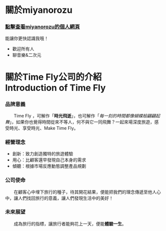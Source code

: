# 關於miyanorozu
### [點擊查看miyanorozu的個人網頁](https://miyanorozu.github.io/)
能讓你更快認識我哦！
* 歡迎所有人
* 聊音樂&二次元


# 關於Time Fly公司的介紹　Introduction of Time Fly
### 品牌意義
　　Time Fly ，可解作「**時光飛逝**」，也可解作「*每一刻的時間都像蝴蝶般翩翩起舞*」，如果你也覺得時間從來不等人，何不與它一同飛舞？一起來場深度旅遊，感受時光、享受時光、Make Time Fly。

### 經營理念
* 創新：致力創造獨特的旅遊體驗
* 用心：比顧客還早發現自己本身的需求
* 傾聽：根據市場反應動態調整產品規劃

### 公司使命
　　在顧客心中埋下旅行的種子，待其開花結果，便能把我們的理念傳遞至他人心中，讓人們找回旅行的意義，讓人們發現生活中的美好！

### 未來展望
　　成為旅行的指標，讓旅行者能夠花上一天，便能**體驗一生**。

<!---
miyanorozu/miyanorozu is a ✨ special ✨ repository because its `README.md` (this file) appears on your GitHub profile.
You can click the Preview link to take a look at your changes.
--->
